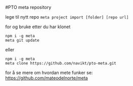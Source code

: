 #PTO meta repository

lege til nytt repo `meta project import [folder] [repo url]`

for og bruke etter du har klonet
```
npm i -g meta
meta git update
```

eller 
```
npm i -g meta
meta clone https://github.com/navikt/pto-meta.git
```
for å se mere om hvordan mete funker se: https://github.com/mateodelnorte/meta
